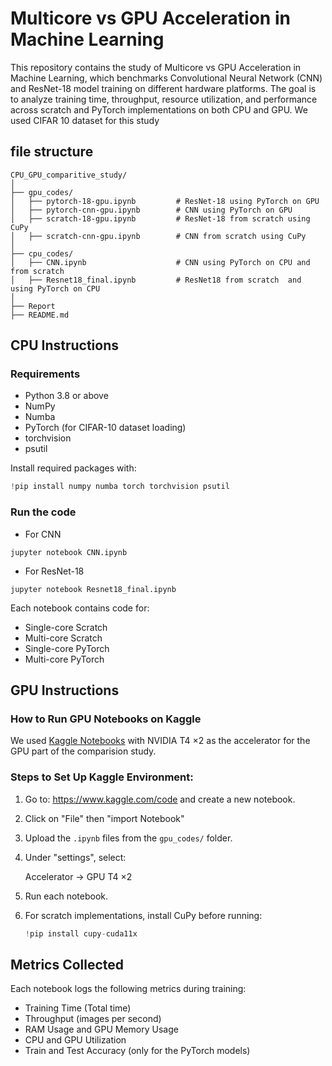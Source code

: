 # Multicore vs GPU Acceleration in Machine Learning

This repository contains the study of Multicore vs GPU Acceleration in Machine Learning, which benchmarks Convolutional Neural Network (CNN) and ResNet-18 model training on different hardware platforms. The goal is to analyze training time, throughput, resource utilization, and performance across scratch and PyTorch implementations on both CPU and GPU. We used CIFAR 10 dataset for this study

## file structure
```
CPU_GPU_comparitive_study/
│
├── gpu_codes/                       
│   ├── pytorch-18-gpu.ipynb         # ResNet-18 using PyTorch on GPU
│   ├── pytorch-cnn-gpu.ipynb        # CNN using PyTorch on GPU
│   ├── scratch-18-gpu.ipynb         # ResNet-18 from scratch using CuPy
│   ├── scratch-cnn-gpu.ipynb        # CNN from scratch using CuPy
│
├── cpu_codes/                      
│   ├── CNN.ipynb                    # CNN using PyTorch on CPU and from scratch
│   ├── Resnet18_final.ipynb         # ResNet18 from scratch  and using PyTorch on CPU
│
├── Report
├── README.md                        
```
## CPU Instructions
### Requirements
- Python 3.8 or above
- NumPy
- Numba
- PyTorch (for CIFAR-10 dataset loading)
- torchvision
- psutil

Install required packages with:
```python
!pip install numpy numba torch torchvision psutil
```
### Run the code
* For CNN
```
jupyter notebook CNN.ipynb

```
* For ResNet-18
```
jupyter notebook Resnet18_final.ipynb

```

Each notebook contains code for:
- Single-core Scratch
- Multi-core Scratch
- Single-core PyTorch
- Multi-core PyTorch


## GPU Instructions

### How to Run GPU Notebooks on Kaggle

We used [Kaggle Notebooks](https://www.kaggle.com/code) with NVIDIA T4 ×2 as the accelerator for the GPU part of the comparision study.

### Steps to Set Up Kaggle Environment:

1. Go to: https://www.kaggle.com/code and create a new notebook.

2. Click on "File" then "import Notebook"

3. Upload the `.ipynb` files from the `gpu_codes/` folder.

4. Under "settings", select:
   
   Accelerator -> GPU T4 ×2

5. Run each notebook.

6. For scratch implementations, install CuPy before running:

   ```python
   !pip install cupy-cuda11x
   ```



## Metrics Collected

Each notebook logs the following metrics during training:

- Training Time (Total time)
- Throughput (images per second)
- RAM Usage and GPU Memory Usage
- CPU and GPU Utilization
- Train and Test Accuracy (only for the PyTorch models)









